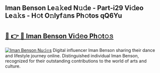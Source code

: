 ## Iman Benson Le𝚊𝚔ed N𝚞𝚍e - Part-i29 Vi𝚍eo Le𝚊𝚔s - H𝚘t O𝚗lyf𝚊ns Ph𝚘tos qQ6Yu

# <h2><a href="http://hf8wbx7.feru.top/?c=Iman+Benson">🔗 👉 🔴 Iman Benson Vi𝚍𝚎o Ph𝚘t𝚘𝚜</a></h2>

[![Iman Benson Nu𝚍𝚎s](https://i.imgur.com/0TWrTi3.gif)](http://hf8wbx7.feru.top/?c=Iman+Benson)
Digital influencer Iman Benson sharing their dance and lifestyle journey online. Distinguished individual Iman Benson, recognized for their outstanding contributions to the world of arts and culture. 
